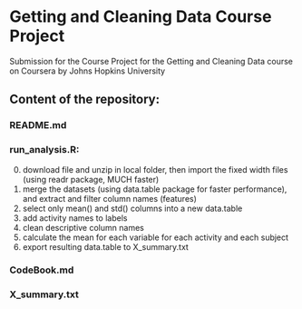 # Getting and Cleaning Data Course Project
Submission for the Course Project for the Getting and Cleaning Data course on Coursera by Johns Hopkins University

## Content of the repository:
### README.md
### run_analysis.R:

0. download file and unzip in local folder, then import the fixed width files (using readr package, MUCH faster)
1. merge the datasets (using data.table package for faster performance), and extract and filter column names (features)
2. select only mean() and std() columns into a new data.table
3. add activity names to labels
4. clean descriptive column names
5. calculate the mean for each variable for each activity and each subject
6. export resulting data.table to X_summary.txt

### CodeBook.md
### X_summary.txt